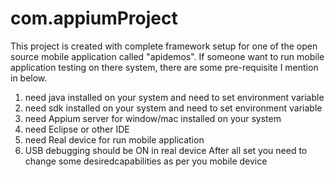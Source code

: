 # com.appiumProject
This project is created with complete framework setup for one of the open source mobile application called "apidemos".
If someone want to run mobile application testing on there system, there are some pre-requisite I mention in below.
1. need java installed on your system and need to set environment variable
2. need sdk installed on your system and need to set environment variable
3. need Appium server for window/mac installed on your system
4. need Eclipse or other IDE
5. need Real device for run mobile application
6. USB debugging should be ON in real device
After all set you need to change some desiredcapabilities as per you mobile device
